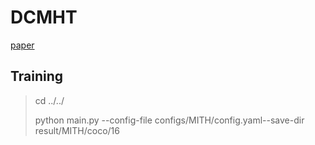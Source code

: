 # DCMHT
[paper](https://dl.acm.org/doi/abs/10.1145/3503161.3548187)

## Training
>cd ../../
>
> python main.py --config-file configs/MITH/config.yaml--save-dir result/MITH/coco/16
